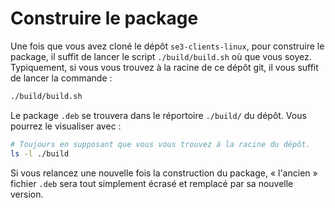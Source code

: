 # Construire le package

Une fois que vous avez cloné le dépôt `se3-clients-linux`,
pour construire le package, il suffit de lancer le script
`./build/build.sh` où que vous soyez. Typiquement, si vous
vous trouvez à la racine de ce dépôt git, il vous suffit de
lancer la commande :

```sh
./build/build.sh
```

Le package `.deb` se trouvera dans le réportoire `./build/`
du dépôt. Vous pourrez le visualiser avec :

```sh
# Toujours en supposant que vous vous trouvez à la racine du dépôt.
ls -l ./build
```

Si vous relancez une nouvelle fois la construction du package,
« l'ancien » fichier `.deb` sera tout simplement écrasé et
remplacé par sa nouvelle version.



